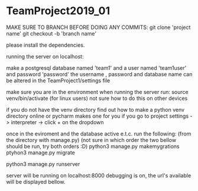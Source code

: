 # TeamProject2019_01

MAKE SURE TO BRANCH BEFORE DOING ANY COMMITS:
git clone 'project name'
git checkout -b 'branch name'

please install the dependencies.

running the server on localhost:

make a postgresql database named 'team1' and a user named 'team1user' and password 'password'
the username , password and database name can be altered in the TeamProject1/settings file

make sure you are in the environment when running the server run:
source venv/bin/activate (for linux users)
not sure how to do this on other devices

if you do not have the venv directory find out how to make a python venv directory online
or pycharm makes one for you if you go to project settings -> interpreter -> click + on the dropdown

once in the eviroment and the database active e.t.c. run the following:
(from the directory with manage.py)
(not sure in which order the two bellow should be run, try both orders :D)
python3 manage.py makemygrations
ptyhon3 manage.py migrate

python3 manage.py runserver

server will be running on localhost:8000
debugging is on, 
the url's available will be displayed bellow.



